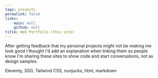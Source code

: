```yaml
---
tags: projects
permalink: false
links:
    main: null
    github: null
title: Web Portfolio (this site)
---
```


After getting feedback that my personal projects might not be making me look good
I thought I'd add an explanation when linking them so people know I'm sharing these sites to show code and start conversations, not as design samples.

<div class="text-blue-400 border-t-2 border-zinc-50 mt-4 pt-4">
Eleventy, SSG, Tailwind CSS, nunjucks, html, markdown
</div>
